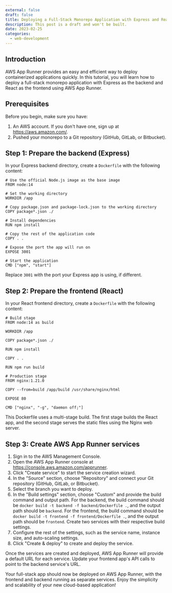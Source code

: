 ```yaml
---
external: false
draft: false
title: Deploying a Full-Stack Monorepo Application with Express and React on AWS App Runner
description: This post is a draft and won't be built.
date: 2023-02-25
categories:
  - web-development
---
```


## Introduction

AWS App Runner provides an easy and efficient way to deploy containerized applications quickly. In this tutorial, you will learn how to deploy a full-stack monorepo application with Express as the backend and React as the frontend using AWS App Runner.

## Prerequisites

Before you begin, make sure you have:

1. An AWS account. If you don't have one, sign up at https://aws.amazon.com/.
2. Pushed your monorepo to a Git repository (GitHub, GitLab, or Bitbucket).

## Step 1: Prepare the backend (Express)

In your Express backend directory, create a `Dockerfile` with the following content:

```
# Use the official Node.js image as the base image
FROM node:14

# Set the working directory
WORKDIR /app

# Copy package.json and package-lock.json to the working directory
COPY package*.json ./

# Install dependencies
RUN npm install

# Copy the rest of the application code
COPY . .

# Expose the port the app will run on
EXPOSE 3001

# Start the application
CMD ["npm", "start"]
```

Replace `3001` with the port your Express app is using, if different.

## Step 2: Prepare the frontend (React)

In your React frontend directory, create a `Dockerfile` with the following content:

```
# Build stage
FROM node:14 as build

WORKDIR /app

COPY package*.json ./

RUN npm install

COPY . .

RUN npm run build

# Production stage
FROM nginx:1.21.0

COPY --from=build /app/build /usr/share/nginx/html

EXPOSE 80

CMD ["nginx", "-g", "daemon off;"]
```

This Dockerfile uses a multi-stage build. The first stage builds the React app, and the second stage serves the static files using the Nginx web server.

## Step 3: Create AWS App Runner services

1. Sign in to the AWS Management Console.
2. Open the AWS App Runner console at https://console.aws.amazon.com/apprunner.
3. Click "Create service" to start the service creation wizard.
4. In the "Source" section, choose "Repository" and connect your Git repository (GitHub, GitLab, or Bitbucket).
5. Select the branch you want to deploy.
6. In the "Build settings" section, choose "Custom" and provide the build command and output path. For the backend, the build command should be `docker build -t backend -f backend/Dockerfile .`, and the output path should be `backend`. For the frontend, the build command should be `docker build -t frontend -f frontend/Dockerfile .`, and the output path should be `frontend`. Create two services with their respective build settings.
7. Configure the rest of the settings, such as the service name, instance size, and auto-scaling settings.
8. Click "Create & deploy" to create and deploy the service.

Once the services are created and deployed, AWS App Runner will provide a default URL for each service. Update your frontend app's API calls to point to the backend service's URL.

Your full-stack app should now be deployed on AWS App Runner, with the frontend and backend running as separate services. Enjoy the simplicity and scalability of your new cloud-based application!
